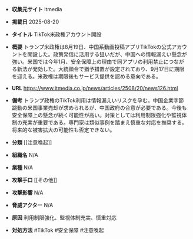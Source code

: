 - **収集元サイト**
itmedia

- **掲載日**
2025-08-20

- **タイトル**
TikTok米政権アカウント開設

- **概要**
トランプ米政権は8月19日、中国系動画投稿アプリTikTokの公式アカウントを開設した。政策発信に活用する狙いだが、中国への情報漏えい懸念が強い。米国では今年1月、安全保障上の理由で同アプリの利用禁止につながる新法が発効した。大統領令で猶予措置が設定されており、9月17日に期限を迎える。米政権は期限後もサービス提供を認める意向である。

- **URL**
https://www.itmedia.co.jp/news/articles/2508/20/news126.html

- **備考**
トランプ政権のTikTok利用は情報漏えいリスクを孕む。中国企業字節跳動の米国事業売却が求められるが、中国政府の合意が必要である。今後も安全保障上の懸念が続く可能性が高い。対策としては利用制限強化や監視体制の充実が重要である。専門家は類似事例を踏まえ慎重な対応を推奨する。将来的な被害拡大の可能性も否定できない。

- **分類**
[[注意喚起]]

- **組織名**
N/A

- **業種**
N/A

- **攻撃手口**
[[その他]]

- **攻撃影響**
N/A

- **脅威アクター**
N/A

- **原因**
利用制限強化、監視体制充実、慎重対応

- **対処方法**
#TikTok #安全保障 #注意喚起
